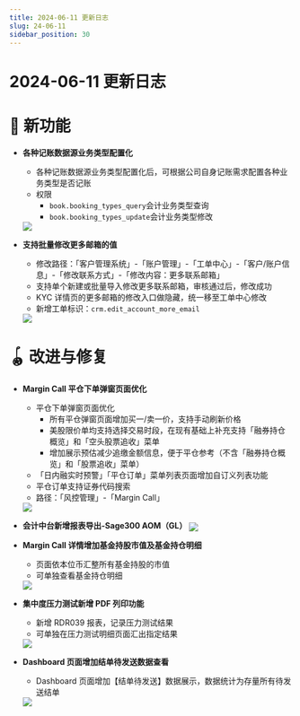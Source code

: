 ```yaml
---
title: 2024-06-11 更新日志
slug: 24-06-11
sidebar_position: 30
---
```



# 2024-06-11 更新日志

# 🎉 新功能

- <b>各种记账数据源业务类型配置化</b>
    - 各种记账数据源业务类型配置化后，可根据公司自身记账需求配置各种业务类型是否记账
    - 权限
        - `book.booking_types_query`会计业务类型查询
        - `book.booking_types_update`会计业务类型修改
    <img src="/assets/UCTkbGJUSogFK6xmOz2c0d7onsh.png" src-width="3810" src-height="960" align="center"/>

- <b>支持批量修改更多邮箱的值</b>
    - 修改路径：「客户管理系统」-「账户管理」-「工单中心」-「客户/账户信息」-「修改联系方式」-「修改内容：更多联系邮箱」
    - 支持单个新建或批量导入修改更多联系邮箱，审核通过后，修改成功
    - KYC 详情页的更多邮箱的修改入口做隐藏，统一移至工单中心修改
    - 新增工单标识：`crm.edit_account_more_email`
    <img src="/assets/TRRQbABeqoPnygx4ObDcvpRkn5d.png" src-width="2612" src-height="1390" align="center"/>

# 🪀 改进与修复

- <b>M</b><b>argin </b><b>C</b><b>all</b><b> </b><b>平仓下单弹窗页面优化</b>
    - 平仓下单弹窗页面优化
        - 所有平仓弹窗页面增加买一/卖一价，支持手动刷新价格
        - 美股限价单均支持选择交易时段，在现有基础上补充支持「融券持仓概览」和「空头股票追收」菜单
        - 增加展示预估减少追缴金额信息，便于平仓参考（不含「融券持仓概览」和「股票追收」菜单）
    - 「日内融实时预警」「平仓订单」菜单列表页面增加自订义列表功能
    - 平仓订单支持证券代码搜索
    - 路径：「风控管理」-「Margin Call」
    <img src="/assets/ZxS9b96uioF7s8x6UvFc3jOjnGf.png" src-width="3742" src-height="1590" align="center"/>

- <b>会计中台新增报表导出-Sage300 AOM（GL）</b>
    <img src="/assets/BlbNbqckZoZ48YxgpTIcX5lhnlr.png" src-width="3804" src-height="1772" align="center"/>

- <b>Margin Call 详情增加基金持股市值及基金持仓明细</b>
    - 页面依本位币汇整所有基金持股的市值
    - 可单独查看基金持仓明细
    <img src="/assets/F2gObrA5Qov0rEx8QI9cg90zn2d.png" src-width="2838" src-height="1340" align="center"/>

- <b>集中度压力测试新增 PDF 列印功能</b>
    - 新增 RDR039 报表，记录压力测试结果
    - 可单独在压力测试明细页面汇出指定结果
    <img src="/assets/KJKkbM2O0owgksxLCyHcMgBCnRc.png" src-width="2806" src-height="1238" align="center"/>

- <b>Dashboard</b><b> </b><b>页面增加结单待发送数据查看</b>
    - Dashboard 页面增加【结单待发送】数据展示，数据统计为存量所有待发送结单
    <img src="/assets/TnTkb5NiUoC5YUxosaecUpDJnQe.png" src-width="3232" src-height="830" align="center"/>
    
